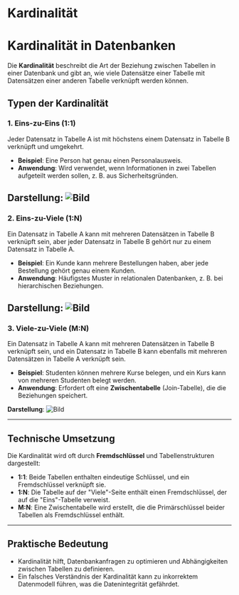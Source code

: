 # Kardinalität
# Kardinalität in Datenbanken

Die **Kardinalität** beschreibt die Art der Beziehung zwischen Tabellen in einer Datenbank und gibt an, wie viele Datensätze einer Tabelle mit Datensätzen einer anderen Tabelle verknüpft werden können.

## Typen der Kardinalität

### 1. Eins-zu-Eins (1:1)
Jeder Datensatz in Tabelle A ist mit höchstens einem Datensatz in Tabelle B verknüpft und umgekehrt.

- **Beispiel**: Eine Person hat genau einen Personalausweis.
- **Anwendung**: Wird verwendet, wenn Informationen in zwei Tabellen aufgeteilt werden sollen, z. B. aus Sicherheitsgründen.

**Darstellung**:
![Bild](https://help.tableau.com/current/pro/desktop/de-de/Img/1-1.png)
---

### 2. Eins-zu-Viele (1:N)
Ein Datensatz in Tabelle A kann mit mehreren Datensätzen in Tabelle B verknüpft sein, aber jeder Datensatz in Tabelle B gehört nur zu einem Datensatz in Tabelle A.

- **Beispiel**: Ein Kunde kann mehrere Bestellungen haben, aber jede Bestellung gehört genau einem Kunden.
- **Anwendung**: Häufigstes Muster in relationalen Datenbanken, z. B. bei hierarchischen Beziehungen.

**Darstellung**:
![Bild](https://help.tableau.com/current/pro/desktop/de-de/Img/1-M.png)
---

### 3. Viele-zu-Viele (M:N)
Ein Datensatz in Tabelle A kann mit mehreren Datensätzen in Tabelle B verknüpft sein, und ein Datensatz in Tabelle B kann ebenfalls mit mehreren Datensätzen in Tabelle A verknüpft sein.

- **Beispiel**: Studenten können mehrere Kurse belegen, und ein Kurs kann von mehreren Studenten belegt werden.
- **Anwendung**: Erfordert oft eine **Zwischentabelle** (Join-Tabelle), die die Beziehungen speichert.

**Darstellung**:
![Bild](https://help.tableau.com/current/pro/desktop/de-de/Img/M-M.png)


---

## Technische Umsetzung

Die Kardinalität wird oft durch **Fremdschlüssel** und Tabellenstrukturen dargestellt:

- **1:1**: Beide Tabellen enthalten eindeutige Schlüssel, und ein Fremdschlüssel verknüpft sie.
- **1:N**: Die Tabelle auf der "Viele"-Seite enthält einen Fremdschlüssel, der auf die "Eins"-Tabelle verweist.
- **M:N**: Eine Zwischentabelle wird erstellt, die die Primärschlüssel beider Tabellen als Fremdschlüssel enthält.

---

## Praktische Bedeutung

- Kardinalität hilft, Datenbankanfragen zu optimieren und Abhängigkeiten zwischen Tabellen zu definieren.
- Ein falsches Verständnis der Kardinalität kann zu inkorrektem Datenmodell führen, was die Datenintegrität gefährdet.

